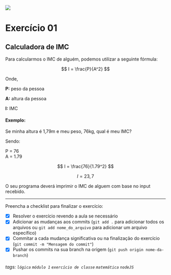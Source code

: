 ![](https://i.imgur.com/xG74tOh.png)

# Exercício 01

## Calculadora de IMC

Para calcularmos o IMC de alguém, podemos utilizar a seguinte fórmula:

$$ I = \frac{P}{A^2} $$

Onde,

**P:** peso da pessoa

**A:** altura da pessoa

**I:** IMC

#### Exemplo:

Se minha altura é 1,79m e meu peso, 76kg, qual é meu IMC?

Sendo:

P = 76 \
A = 1.79

$$ I = \frac{76}{1.79^2} $$

$$ I = 23,7 $$

O seu programa deverá imprimir o IMC de alguem com base no input recebido.

---

Preencha a checklist para finalizar o exercício:

- [x] Resolver o exercício revendo a aula se necessário
- [x] Adicionar as mudanças aos commits (`git add .` para adicionar todos os arquivos ou `git add nome_do_arquivo` para adicionar um arquivo específico)
- [x] Commitar a cada mudança significativa ou na finalização do exercício (`git commit -m "Mensagem do commit"`)
- [x] Pushar os commits na sua branch na origem (`git push origin nome-da-branch`)

###### tags: `lógica` `módulo 1` `exercício de classe` `matemática` `nodeJS`

